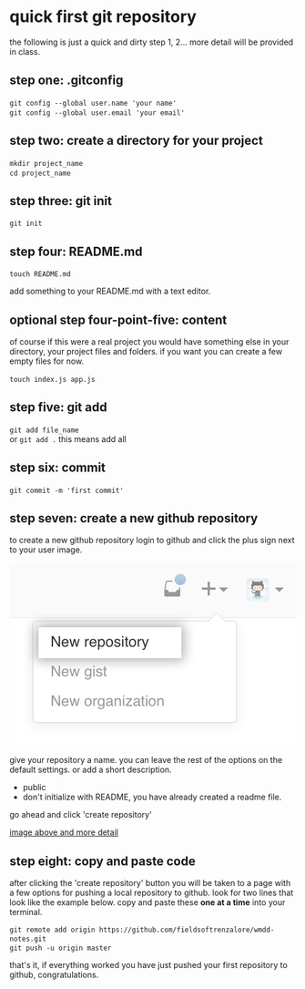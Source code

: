 # quick first git repository

the following is just a quick and dirty step 1, 2...
more detail will be provided in class.

## step one: .gitconfig

`git config --global user.name 'your name'`  
`git config --global user.email 'your email'`

## step two: create a directory for your project

`mkdir project_name`  
`cd project_name`

## step three: git init

`git init`

## step four: README.md

`touch README.md`

add something to your README.md with a text editor.

## optional step four-point-five: content

of course if this were a real project you would have something else in your
directory, your project files and folders. if you want you can create a few
empty files for now.

`touch index.js app.js`

## step five: git add

`git add file_name`  
or `git add .` this means add all

## step six: commit

`git commit -m 'first commit'`

## step seven: create a new github repository

to create a new github repository login to github and click the plus sign next
to your user image.

![new git repo](repo-create.png)

give your repository a name. you can leave the rest of the options on the
default settings. or add a short description.
- public
- don't initialize with README, you have already created a readme file.

go ahead and click 'create repository'

[image above and more detail](https://help.github.com/articles/create-a-repo/)

## step eight: copy and paste code

after clicking the 'create repository' button you will be taken to a page with a
few options for pushing a local repository to github. look for two lines that
look like the example below. copy and paste these **one at a time** into your
terminal.

    git remote add origin https://github.com/fieldsoftrenzalore/wmdd-notes.git
    git push -u origin master

that's it, if everything worked you have just pushed your first repository to
github, congratulations.
